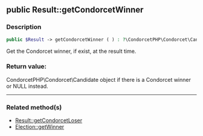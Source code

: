 ## public Result::getCondorcetWinner

### Description    

```php
public $Result -> getCondorcetWinner ( ) : ?\CondorcetPHP\Condorcet\Candidate
```

Get the Condorcet winner, if exist, at the result time.
    

### Return value:   

CondorcetPHP\Condorcet\Candidate object if there is a Condorcet winner or NULL instead.


---------------------------------------

### Related method(s)      

* [Result::getCondorcetLoser](../Result%20Class/public%20Result--getCondorcetLoser.md)    
* [Election::getWinner](../Election%20Class/public%20Election--getWinner.md)    
